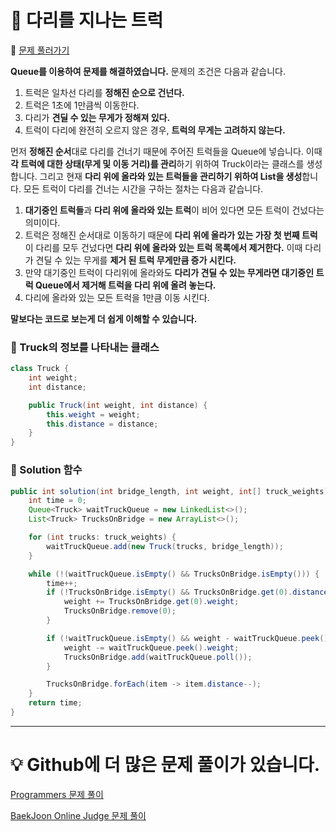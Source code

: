 # :page_facing_up: 다리를 지나는 트럭

:link: [문제 풀러가기](https://programmers.co.kr/learn/courses/30/lessons/42583?language=java)

__Queue를 이용하여 문제를 해결하였습니다.__ 문제의 조건은 다음과 같습니다.

1. 트럭은 일차선 다리를 __정해진 순으로 건넌다.__
2. 트럭은 1초에 1만큼씩 이동한다.
3. 다리가 __견딜 수 있는 무게가 정해져 있다.__
4. 트럭이 다리에 완전히 오르지 않은 경우, __트럭의 무게는 고려하지 않는다.__

먼저 **정해진 순서**대로 다리를 건너기 때문에 주어진 트럭들을 Queue에 넣습니다. 이때 **각 트럭에 대한 상태(무게 및 이동 거리)를 관리**하기 위하여 Truck이라는 클래스를 생성합니다. 그리고 현재 **다리 위에 올라와 있는 트럭들을 관리하기 위하여 List<Truck>을 생성**합니다. 모든 트럭이 다리를 건너는 시간을 구하는 절차는 다음과 같습니다.

1. **대기중인 트럭들**과 **다리 위에 올라와 있는 트럭**이 비어 있다면 모든 트럭이 건넜다는 의미이다.
2. 트럭은 정해진 순서대로 이동하기 때문에 **다리 위에 올라가 있는 가장 첫 번째 트럭**이 다리를 모두 건넜다면 **다리 위에 올라와 있는 트럭 목록에서 제거한다.** 이때 다리가 견딜 수 있는 무게를 **제거 된 트럭 무게만큼 증가 시킨다.**
3. 만약 대기중인 트럭이 다리위에 올라와도 **다리가 견딜 수 있는 무게라면 대기중인 트럭 Queue에서 제거해 트럭을 다리 위에 올려 놓는다.**
4. 다리에 올라와 있는 모든 트럭을 1만큼 이동 시킨다.

**말보다는 코드로 보는게 더 쉽게 이해할 수 있습니다.**

### __:seedling: Truck의 정보를 나타내는 클래스__
```java
class Truck {
    int weight;
    int distance;

    public Truck(int weight, int distance) {
        this.weight = weight;
        this.distance = distance;
    }
}
```
### __:seedling: Solution 함수__
```java
public int solution(int bridge_length, int weight, int[] truck_weights) {
    int time = 0;
    Queue<Truck> waitTruckQueue = new LinkedList<>();
    List<Truck> TrucksOnBridge = new ArrayList<>();

    for (int trucks: truck_weights) {
        waitTruckQueue.add(new Truck(trucks, bridge_length));
    }

    while (!(waitTruckQueue.isEmpty() && TrucksOnBridge.isEmpty())) {
        time++;
        if (!TrucksOnBridge.isEmpty() && TrucksOnBridge.get(0).distance <= 0) {
            weight += TrucksOnBridge.get(0).weight;
            TrucksOnBridge.remove(0);
        }

        if (!waitTruckQueue.isEmpty() && weight - waitTruckQueue.peek().weight >= 0) {
            weight -= waitTruckQueue.peek().weight;
            TrucksOnBridge.add(waitTruckQueue.poll());
        }

        TrucksOnBridge.forEach(item -> item.distance--);
    }
    return time;
}
```
***
# __:bulb: Github에 더 많은 문제 풀이가 있습니다.__
[Programmers 문제 풀이 ](https://github.com/seungrokoh/TIL/Algorithm)

[BaekJoon Online Judge 문제 풀이](https://github.com/seungrokoh/Beakjoon_OnlineJudge)
